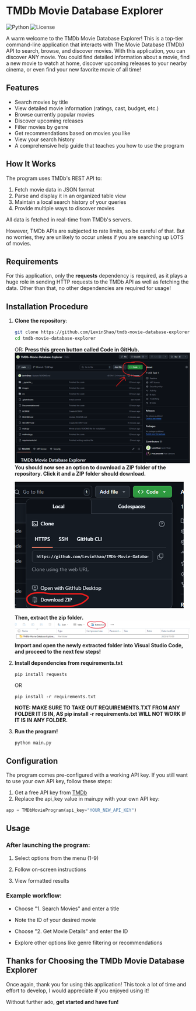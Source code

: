 # **TMDb Movie Database Explorer**
![Python](https://img.shields.io/badge/python-3.12-blue.svg)
![License](https://img.shields.io/badge/license-MIT-green.svg)

A warm welcome to the TMDb Movie Database Explorer! This is a top-tier command-line application that interacts with The Movie Database (TMDb) API to search, browse, and discover movies. With this application, you can discover ANY movie. You could find detailed information about a movie, find a new movie to watch at home, discover upcoming releases to your nearby cinema, or even find your new favorite movie of all time!

## **Features**
- Search movies by title
- View detailed movie information (ratings, cast, budget, etc.)
- Browse currently popular movies
- Discover upcoming releases
- Filter movies by genre
- Get recommendations based on movies you like
- View your search history
- A comprehensive help guide that teaches you how to use the program

## **How It Works**
The program uses TMDb's REST API to:
1. Fetch movie data in JSON format
2. Parse and display it in an organized table view
3. Maintain a local search history of your queries
4. Provide multiple ways to discover movies

All data is fetched in real-time from TMDb's servers.

However, TMDb APIs are subjected to rate limits, so be careful of that. But no worries, they are unlikely to occur unless if you are searching up LOTS of movies.

## **Requirements**
For this application, only the **requests** dependency is required, as it plays a huge role in sending HTTP requests to the TMDb API as well as fetching the data. Other than that, no other dependencies are required for usage!

## **Installation Procedure**

1. **Clone the repository**:
   ```bash
   git clone https://github.com/LevinShao/tmdb-movie-database-explorer.git
   cd tmdb-movie-database-explorer
   ```
   OR:
   **Press this green button called Code in GitHub.**
   ![Image 1](images/Instructions%20for%20Installation/Instruction.png)
   **You should now see an option to download a ZIP folder of the repository. Click it and a ZIP folder should download.**

   ![Image 2](images/Instructions%20for%20Installation/Instruction2.png)
   
   **Then, extract the zip folder.**
   ![Image 3](images/Instructions%20for%20Installation/Instruction3.png)
   **Import and open the newly extracted folder into Visual Studio Code, and proceed to the next few steps!**
2. **Install dependencies from requirements.txt**
    ```
    pip install requests
    ```
    OR
    ```
    pip install -r requirements.txt
    ```
    **NOTE: MAKE SURE TO TAKE OUT REQUIREMENTS.TXT FROM ANY FOLDER IT IS IN, AS pip install -r requirements.txt WILL NOT WORK IF IT IS IN ANY FOLDER.**
3. **Run the program!**
    ```
    python main.py
    ```
## **Configuration**
The program comes pre-configured with a working API key. If you still want to use your own API key, follow these steps:

1. Get a free API key from [TMDb](https://developer.themoviedb.org/reference/intro/getting-started)
2. Replace the api_key value in main.py with your own API key:

```python
app = TMDbMovieProgram(api_key="YOUR_NEW_API_KEY")
```

## **Usage**
### **After launching the program:**
1. Select options from the menu (1-9)

2. Follow on-screen instructions

3. View formatted results

### **Example workflow:**
- Choose "1. Search Movies" and enter a title

- Note the ID of your desired movie

- Choose "2. Get Movie Details" and enter the ID

- Explore other options like genre filtering or recommendations
## **Thanks for Choosing the TMDb Movie Database Explorer**
Once again, thank you for using this application! This took a lot of time and effort to develop, I would appreciate if you enjoyed using it! 

Without further ado, **get started and have fun!**